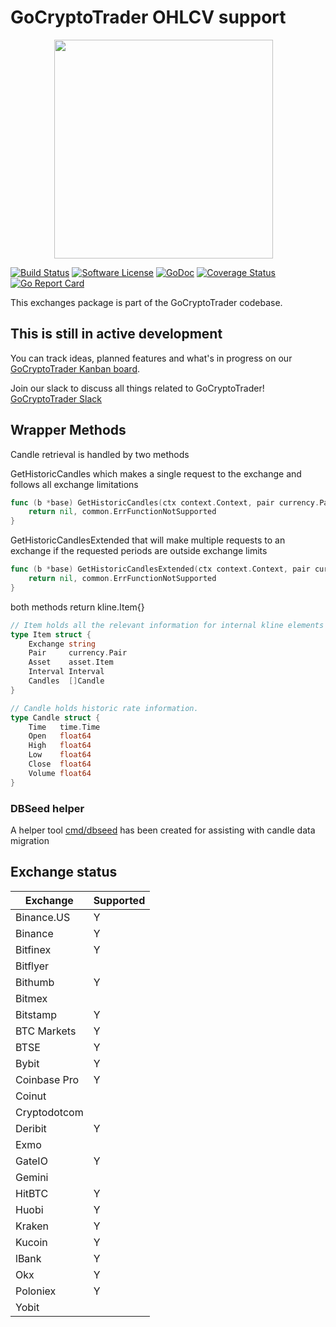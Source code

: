 # GoCryptoTrader OHLCV support

<img src="https://github.com/thrasher-corp/gocryptotrader/blob/master/web/src/assets/page-logo.png?raw=true" width="350px" height="350px" hspace="70">

[![Build Status](https://github.com/thrasher-corp/gocryptotrader/actions/workflows/tests.yml/badge.svg?branch=master)](https://github.com/thrasher-corp/gocryptotrader/actions/workflows/tests.yml)
[![Software License](https://img.shields.io/badge/License-MIT-orange.svg?style=flat-square)](https://github.com/thrasher-corp/gocryptotrader/blob/master/LICENSE)
[![GoDoc](https://godoc.org/github.com/thrasher-corp/gocryptotrader?status.svg)](https://godoc.org/github.com/thrasher-corp/gocryptotrader/exchanges)
[![Coverage Status](https://codecov.io/gh/thrasher-corp/gocryptotrader/graph/badge.svg?token=41784B23TS)](https://codecov.io/gh/thrasher-corp/gocryptotrader)
[![Go Report Card](https://goreportcard.com/badge/github.com/thrasher-corp/gocryptotrader)](https://goreportcard.com/report/github.com/thrasher-corp/gocryptotrader)

This exchanges package is part of the GoCryptoTrader codebase.

## This is still in active development

You can track ideas, planned features and what's in progress on our [GoCryptoTrader Kanban board](https://github.com/orgs/thrasher-corp/projects/3).

Join our slack to discuss all things related to GoCryptoTrader! [GoCryptoTrader Slack](https://join.slack.com/t/gocryptotrader/shared_invite/zt-38z8abs3l-gH8AAOk8XND6DP5NfCiG_g)

## Wrapper Methods

Candle retrieval is handled by two methods 


GetHistoricCandles which makes a single request to the exchange and follows all exchange limitations
```go
func (b *base) GetHistoricCandles(ctx context.Context, pair currency.Pair, a asset.Item, interval kline.Interval, start, end time.Time) (*kline.Item, error) {
	return nil, common.ErrFunctionNotSupported
}
```

GetHistoricCandlesExtended that will make multiple requests to an exchange if the requested periods are outside exchange limits
```go
func (b *base) GetHistoricCandlesExtended(ctx context.Context, pair currency.Pair, a asset.Item, interval kline.Interval, start, end time.Time) (*kline.Item, error) {
	return nil, common.ErrFunctionNotSupported
}
```

both methods return kline.Item{} 

```go
// Item holds all the relevant information for internal kline elements
type Item struct {
	Exchange string
	Pair     currency.Pair
	Asset    asset.Item
	Interval Interval
	Candles  []Candle
}

// Candle holds historic rate information.
type Candle struct {
	Time   time.Time
	Open   float64
	High   float64
	Low    float64
	Close  float64
	Volume float64
}
```

### DBSeed helper

A helper tool [cmd/dbseed](../cmd/dbseed/README.md) has been created for assisting with candle data migration 

## Exchange status
| Exchange       | Supported   | 
|----------------|-------------|
| Binance.US	 | Y		   | 
| Binance        | Y           | 
| Bitfinex       | Y           | 
| Bitflyer       |             | 
| Bithumb        | Y           | 
| Bitmex         |             |        
| Bitstamp       | Y           | 
| BTC Markets    | Y           | 
| BTSE           | Y           |      
| Bybit          | Y           | 
| Coinbase Pro   | Y           |
| Coinut         |             |
| Cryptodotcom   |             |         
| Deribit        | Y            |         
| Exmo           |             |
| GateIO         | Y           |
| Gemini         |             |
| HitBTC         | Y           |     
| Huobi          | Y           |              
| Kraken         | Y           |
| Kucoin         | Y           |                 
| lBank          | Y           |                
| Okx            | Y           |         
| Poloniex       | Y           |          
| Yobit          |             |           
